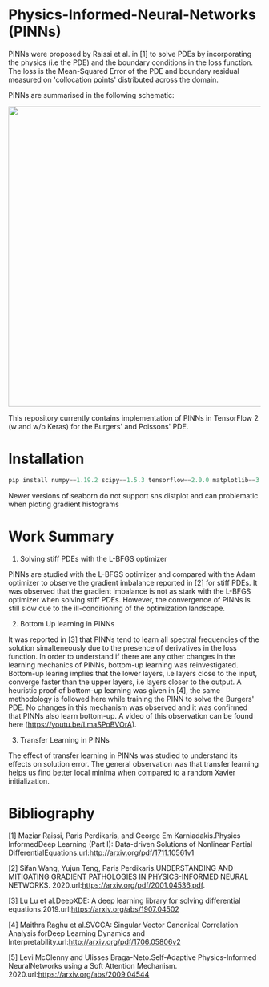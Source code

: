 # Physics-Informed-Neural-Networks (PINNs)

PINNs were proposed by Raissi et al. in [1] to solve PDEs by incorporating the physics (i.e the PDE) and the boundary conditions in the loss function. The loss is the Mean-Squared Error of the PDE and boundary residual measured on 'collocation points' distributed across the domain. 

PINNs are summarised in the following schematic:

<p align="center">
<img src="https://github.com/omniscientoctopus/Physics-Informed-Neural-Networks/blob/main/Images/PINN_schematic.png" width="600">
</p>

This repository currently contains implementation of PINNs in TensorFlow 2 (w and w/o Keras) for the Burgers' and Poissons' PDE. 

# Installation

```javascript
pip install numpy==1.19.2 scipy==1.5.3 tensorflow==2.0.0 matplotlib==3.3.2 pydoe==0.3.8 seaborn==0.9.0
```

Newer versions of seaborn do not support sns.distplot and can problematic when ploting gradient histograms

# Work Summary

1. Solving stiff PDEs with the L-BFGS optimizer

PINNs are studied with the L-BFGS optimizer and compared with the Adam optimizer to observe the gradient imbalance reported in [2]  for stiff PDEs. It was observed that the gradient imbalance is not as stark with the L-BFGS optimizer when solving stiff PDEs. However, the convergence of PINNs is still slow due to the ill-conditioning of the optimization landscape. 

2. Bottom Up learning in PINNs

It was reported in [3] that PINNs tend to learn all spectral frequencies of the solution simalteneously due to the presence of derivatives in the loss function. In order to understand if there are any other changes in the learning mechanics of PINNs, bottom-up learning was reinvestigated. Bottom-up learing implies that the lower layers, i.e layers close to the input, converge faster than the upper layers, i.e layers closer to the output. A heuristic proof of bottom-up learning was given in [4], the same methodology is followed here while training the PINN to solve the Burgers' PDE.  No changes in this mechanism was observed and it was confirmed that PINNs also learn bottom-up. A video of this observation can be found here (https://youtu.be/LmaSPoBVOrA). 

3. Transfer Learning in PINNs

The effect of transfer learning in PINNs was studied to understand its effects on solution error. The general observation was that transfer learning helps us find better local minima when compared to a random Xavier initialization. 

# Bibliography

[1] Maziar Raissi, Paris Perdikaris, and George Em Karniadakis.Physics InformedDeep Learning (Part I): Data-driven Solutions of Nonlinear Partial     DifferentialEquations.url:http://arxiv.org/pdf/1711.10561v1

[2] Sifan Wang, Yujun Teng, Paris Perdikaris.UNDERSTANDING AND MITIGATING GRADIENT PATHOLOGIES IN PHYSICS-INFORMED NEURAL NETWORKS. 2020.url:https://arxiv.org/pdf/2001.04536.pdf.

[3] Lu Lu et al.DeepXDE: A deep learning library for solving differential equations.2019.url:https://arxiv.org/abs/1907.04502

[4] Maithra Raghu et al.SVCCA: Singular Vector Canonical Correlation Analysis forDeep Learning Dynamics and Interpretability.url:http://arxiv.org/pdf/1706.05806v2

[5] Levi McClenny and Ulisses Braga-Neto.Self-Adaptive Physics-Informed NeuralNetworks using a Soft Attention Mechanism. 2020.url:https://arxiv.org/abs/2009.04544
